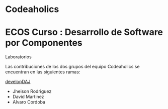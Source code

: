 # Codeaholics
# ECOS Curso : Desarrollo de Software por Componentes

Laboratorios

Las contribuciones de los dos grupos del equipo Codeaholics se encuentran en las siguientes ramas:

[developDAJ](https://github.com/CSOF-5302-201602/Codeaholics/tree/developDAJ)
* Jheison Rodriguez
* David Martinez
* Alvaro Cordoba

